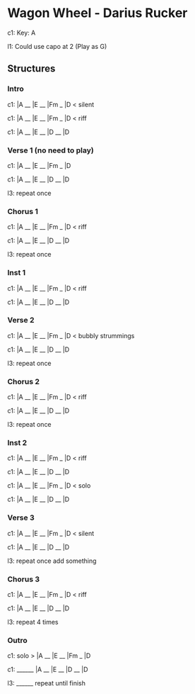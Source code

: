 
# Wagon Wheel - Darius Rucker

c1: Key: A

l1: Could use capo at 2 (Play as G)

## Structures

### Intro

c1: |A __ |E __ |Fm _ |D < silent

c1: |A __ |E __ |Fm _ |D < riff 

c1: |A __ |E __ |D __ |D

### Verse 1 (no need to play)

c1: |A __ |E __ |Fm _ |D

c1: |A __ |E __ |D __ |D

l3: repeat once

### Chorus 1

c1: |A __ |E __ |Fm _ |D < riff 

c1: |A __ |E __ |D __ |D

l3: repeat once

### Inst 1

c1: |A __ |E __ |Fm _ |D < riff 

c1: |A __ |E __ |D __ |D

### Verse 2

c1: |A __ |E __ |Fm _ |D < bubbly strummings

c1: |A __ |E __ |D __ |D

l3: repeat once

### Chorus 2

c1: |A __ |E __ |Fm _ |D < riff 

c1: |A __ |E __ |D __ |D

l3: repeat once

### Inst 2

c1: |A __ |E __ |Fm _ |D < riff 

c1: |A __ |E __ |D __ |D

c1: |A __ |E __ |Fm _ |D < solo

c1: |A __ |E __ |D __ |D

### Verse 3

c1: |A __ |E __ |Fm _ |D < silent

c1: |A __ |E __ |D __ |D

l3: repeat once add something

### Chorus 3

c1: |A __ |E __ |Fm _ |D < riff 

c1: |A __ |E __ |D __ |D

l3: repeat 4 times

### Outro

c1: solo > |A __ |E __ |Fm _ |D

c1: ______ |A __ |E __ |D __ |D

l3: ______ repeat until finish
